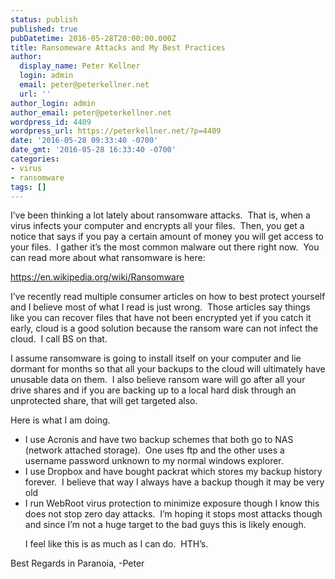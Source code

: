 ```yaml
---
status: publish
published: true
pubDatetime: 2016-05-28T20:00:00.000Z
title: Ransomeware Attacks and My Best Practices
author:
  display_name: Peter Kellner
  login: admin
  email: peter@peterkellner.net
  url: ''
author_login: admin
author_email: peter@peterkellner.net
wordpress_id: 4409
wordpress_url: https://peterkellner.net/?p=4409
date: '2016-05-28 09:33:40 -0700'
date_gmt: '2016-05-28 16:33:40 -0700'
categories:
- virus
- ransomware
tags: []
---
```

<p>I’ve been thinking a lot lately about ransomware attacks.&#160; That is, when a virus infects your computer and encrypts all your files.&#160; Then, you get a notice that says if you pay a certain amount of money you will get access to your files.&#160; I gather it’s the most common malware out there right now.&#160; You can read more about what ransomware is here:</p>
<p><a title="https://en.wikipedia.org/wiki/Ransomware" href="https://en.wikipedia.org/wiki/Ransomware">https://en.wikipedia.org/wiki/Ransomware</a></p>
<p>I’ve recently read multiple consumer articles on how to best protect yourself and I believe most of what I read is just wrong.&#160; Those articles say things like you can recover files that have not been encrypted yet if you catch it early, cloud is a good solution because the ransom ware can not infect the cloud.&#160; I call BS on that.</p>
<p>I assume ransomware is going to install itself on your computer and lie dormant for months so that all your backups to the cloud will ultimately have unusable data on them.&#160; I also believe ransom ware will go after all your drive shares and if you are backing up to a local hard disk through an unprotected share, that will get targeted also.</p>
<p>Here is what I am doing.</p>
<ul>
<li>I use Acronis and have two backup schemes that both go to NAS (network attached storage).&#160; One uses ftp and the other uses a username password unknown to my normal windows explorer.</li>
<li>I use Dropbox and have bought packrat which stores my backup history forever.&#160; I believe that way I always have a backup though it may be very old</li>
<li>I run WebRoot virus protection to minimize exposure though I know this does not stop zero day attacks.&#160; I’m hoping it stops most attacks though and since I’m not a huge target to the bad guys this is likely enough.</li>
<p> I feel like this is as much as I can do.&#160; HTH’s.</ul>
<p> Best Regards in Paranoia, -Peter</p>
